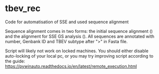 # tbev_rec
Code for automatisation of SSE and used sequence alignment

Sequence alignment comes in two forms: the initial sequence alignment () and the alignment for SSE GS analysis (). All  sequences are annotated with number, Genbank ID and TBEV subtype after ">" in Fasta file.

Script will likely not work on locked machines. You should either disable auto-locking of your local pc, or you may try improving script according to the guide: https://pywinauto.readthedocs.io/en/latest/remote_execution.html 
